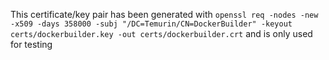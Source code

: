 This certificate/key pair has been generated with `openssl req -nodes -new -x509 -days 358000 -subj "/DC=Temurin/CN=DockerBuilder" -keyout certs/dockerbuilder.key -out certs/dockerbuilder.crt` and is only used for testing
